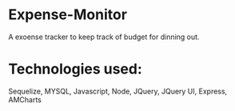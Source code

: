 # Expense-Monitor
A exoense tracker to keep track of budget for dinning out.

# Technologies used:

Sequelize, MYSQL, Javascript, Node, JQuery, JQuery UI, Express, AMCharts